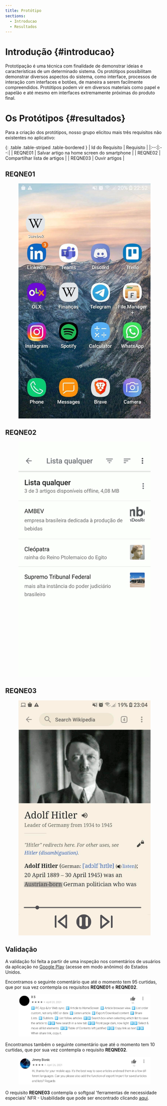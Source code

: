 ```yaml
---
title: Protótipo
sections:
  - Introducao
  - Resultados
---
```


# Introdução {#introducao}

Prototipação é uma técnica com finalidade de demonstrar ideias e características de um determinado sistema. Os protótipos possibilitam demonstrar diversos aspectos do sistema, como interface, processos de interação com interfaces e botões, de maneira a serem facilmente compreendidos. Protótipos podem vir em diversos materiais como papel e papelão e até mesmo em interfaces extremamente próximas do produto final.

# Os Protótipos {#resultados}

Para a criação dos protótipos, nosso grupo elicitou mais três requisitos não existentes no aplicativo:

<div class="table-responsive">

{: .table .table-striped .table-bordered }
| Id do Requisito | Requisito |
|:--:|:--:|
| REQNE01 | Salvar artigo na home screen do smartphone | 
| REQNE02 | Compartilhar lista de artigos | 
| REQNE03 | Ouvir artigos |

</div>

## REQNE01

<div style = "display: flex; justify-content: center">

<div class="screenshot-holder" style="display: flex; width: 30em; justify-content: center;">
<a href="assets/images/prototipacao/homeScreen.jpg" data-title="HomeScreen" data-toggle="lightbox">
<img class="img-responsive" src="assets/images/prototipacao/homeScreen.jpg" alt="screenshot" style="width: 100%" />
</a>
<a class="mask" href="assets/images/prototipacao/homeScreen.jpg" data-title="HomeScreen" data-toggle="lightbox"><i class="icon fa fa-search-plus"></i>
</a>
</div>

</div>

## REQNE02

<div style = "display: flex; justify-content: center">

<div class="screenshot-holder" style="display: flex; width: 30em; justify-content: center;">
<a href="assets/images/prototipacao/compartilharArtigos.gif" data-title="Compartilhar artigo" data-toggle="lightbox">
<img class="img-responsive" src="assets/images/prototipacao/compartilharArtigos.gif" alt="screenshot" style="width: 100%" />
</a>
<a class="mask" href="assets/images/prototipacao/compartilharArtigos.gif" data-title="Compartilhar artigo" data-toggle="lightbox"><i class="icon fa fa-search-plus"></i>
</a>
</div>

</div>

## REQNE03

<div style = "display: flex; justify-content: center;">

<div class="screenshot-holder" style="display: flex; width: 30em; justify-content: center;">
<a href="assets/images/prototipacao/ouvirArtigo.gif" data-title="Ouvir artigo" data-toggle="lightbox">
<img class="img-responsive" src="assets/images/prototipacao/ouvirArtigo.gif" alt="screenshot" style="width: 100%" />
</a>
<a class="mask" href="assets/images/prototipacao/ouvirArtigo.gif" data-title="Ouvir artigo" data-toggle="lightbox"><i class="icon fa fa-search-plus"></i>
</a>
</div>

</div>

## Validação

A validação foi feita a partir de uma inspeção nos comentários de usuários da aplicação no [Google Play](https://play.google.com/store/apps/details?id=org.wikipedia&gl=US) (acesse em modo anônimo) do Estados Unidos.

Encontramos o seguinte comentário que até o momento tem 95 curtidas, que por sua vez contempla os requisitos **REQNE01** e **REQNE02**.

<div style = "display: flex; justify-content: center">

<div class="screenshot-holder" style="display: flex; width: 30em; justify-content: center;">
<a href="assets/images/prototipacao/Commentary1.png" data-title="Comentário 1" data-toggle="lightbox">
<img class="img-responsive" src="assets/images/prototipacao/Commentary1.png" alt="screenshot" style="width: 100%" />
</a>
<a class="mask" href="assets/images/prototipacao/Commentary1.png" data-title="Comentário 1" data-toggle="lightbox"><i class="icon fa fa-search-plus"></i>
</a>
</div>

</div>

Encontramos também o seguinte comentário que até o momento tem 10 curtidas, que por sua vez contempla o requisito **REQNE02**.

<div style = "display: flex; justify-content: center">

<div class="screenshot-holder" style="display: flex; width: 30em; justify-content: center;">
<a href="assets/images/prototipacao/Commentary2.png" data-title="Comentário 2" data-toggle="lightbox">
<img class="img-responsive" src="assets/images/prototipacao/Commentary2.png" alt="screenshot" style="width: 100%" />
</a>
<a class="mask" href="assets/images/prototipacao/Commentary2.png" data-title="Comentário 2" data-toggle="lightbox"><i class="icon fa fa-search-plus"></i>
</a>
</div>

</div>

O requisito **REQNE03** contempla o softgoal 'ferramentas de necessidade especiais' NFR - Usabilidade que pode ser encontrado clicando [aqui](https://requisitos-de-software.github.io/2020.2-Wikipedia/modelagem-II.html#nfr-usabilidade).